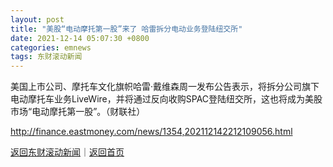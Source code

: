 ```yaml
---
layout: post
title: "美股“电动摩托第一股”来了 哈雷拆分电动业务登陆纽交所"
date: 2021-12-14 05:07:30 +0800
categories: emnews
tags: 东财滚动新闻
---
```


美国上市公司、摩托车文化旗帜哈雷·戴维森周一发布公告表示，将拆分公司旗下电动摩托车业务LiveWire，并将通过反向收购SPAC登陆纽交所，这也将成为美股市场“电动摩托第一股”。（财联社）

<http://finance.eastmoney.com/news/1354,202112142212109056.html>

[返回东财滚动新闻](//finews.withounder.com/emnews/)｜[返回首页](//finews.withounder.com/)